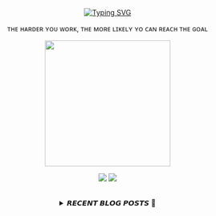 
<div align="center">
  <br><br><br>
  <a href="https://beomcoder.tistory.com">
    <img src="https://readme-typing-svg.demolab.com?font=Fira+Code&pause=1000&color=B1F767&center=true&vCenter=true&width=435&lines=I'm+Beomwon+Lee%2C;AI+engineer%2C;interested+in+coding." alt="Typing SVG" />
  </a>
  
  <br>
  <p>ᴛʜᴇ ʜᴀʀᴅᴇʀ ʏᴏᴜ ᴡᴏʀᴋ, ᴛʜᴇ ᴍᴏʀᴇ ʟɪᴋᴇʟʏ ʏᴏ ᴄᴀɴ ʀᴇᴀᴄʜ ᴛʜᴇ ɢᴏᴀʟ</p>
  <p align="center">
    <img width="250" height="250" src="https://img1.daumcdn.net/thumb/R1280x0/?scode=mtistory2&fname=https%3A%2F%2Fblog.kakaocdn.net%2Fdn%2FbHRF73%2FbtrYUTnCsI8%2FlNkXeVnkuXFPzs3pKWOM60%2Fimg.png">
  </p>
  
  <p align="center"><a href="https://beomcoder.tistory.com/"><img src="https://img.shields.io/badge/blog-A9BCF5?style=flat-square&logo=Undertale&logoColor=white&link=https://beomcoder.tistory.com/"/></a>  <a href="mailto:viva.beom@gmail.com"><img src="https://img.shields.io/badge/mail-D0A9F5?style=flat-square&logo=Gmail&logoColor=white&link=mailto:viva.beom@gmail.com"/></a></p>
  <br>

  <details>
  <summary>𝙍𝙀𝘾𝙀𝙉𝙏 𝘽𝙇𝙊𝙂 𝙋𝙊𝙎𝙏𝙎 🚩</summary>
  <br>
  <div markdown="1">

  |index|date|title|
  |:---:|---|---|
|1|2023/05/09|[파이썬으로 간단하게 챗봇 만들기](https://beomcoder.tistory.com/68)|
|2|2023/05/08|[프로그래머스 '월간 코드 챌린지 시즌2 괄호 회전하기' 파이썬 풀이](https://beomcoder.tistory.com/67)|
|3|2023/04/26|[프로그래머스 '혼자서 하는 틱택토' 파이썬 풀이](https://beomcoder.tistory.com/66)|
|4|2023/04/26|[프로그래머스 '공원 산책' 파이썬 풀이](https://beomcoder.tistory.com/65)|
|5|2023/04/24|[프로그래머스 '코드 처리하기' 파이썬 풀이](https://beomcoder.tistory.com/64)|
|6|2023/04/24|[파이썬 == 과 is 의 차이점, 주소값](https://beomcoder.tistory.com/63)|
|7|2023/04/05|[프로그래머스 '추억 점수' 파이썬 풀이](https://beomcoder.tistory.com/62)|
|8|2023/04/05|[파이썬으로 이미지 확장자 변경하기](https://beomcoder.tistory.com/61)|
</div>
</details>
</div>
